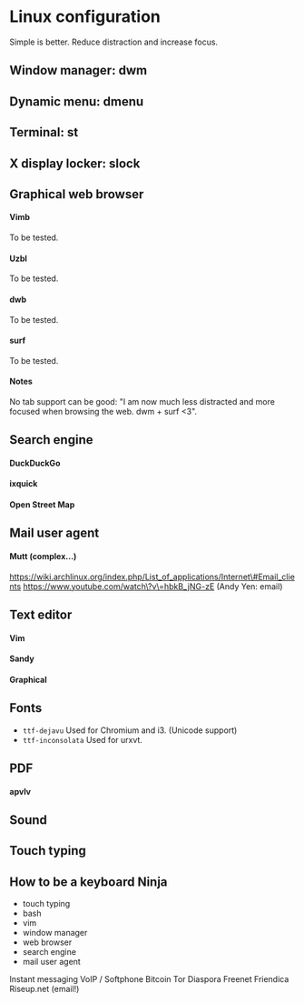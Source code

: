 # Linux configuration

Simple is better.
Reduce distraction and increase focus.

## Window manager: dwm
## Dynamic menu: dmenu
## Terminal: st
## X display locker: slock




## Graphical web browser

#### Vimb
To be tested.
#### Uzbl
To be tested.
#### dwb
To be tested.
#### surf
To be tested.
#### Notes
No tab support can be good: "I am now much less distracted and more focused
when browsing the web. dwm + surf <3".


## Search engine

#### DuckDuckGo
#### ixquick

#### Open Street Map


## Mail user agent

#### Mutt (complex...)
https://wiki.archlinux.org/index.php/List_of_applications/Internet\#Email_clients
https://www.youtube.com/watch\?v\=hbkB_jNG-zE (Andy Yen: email)


## Text editor

#### Vim
#### Sandy
#### Graphical


## Fonts

- `ttf-dejavu` Used for Chromium and i3. (Unicode support)
- `ttf-inconsolata` Used for urxvt.


## PDF

#### apvlv

## Sound
## Touch typing

## How to be a keyboard Ninja

- touch typing
- bash
- vim
- window manager
- web browser
- search engine
- mail user agent

Instant messaging
VoIP / Softphone
Bitcoin
Tor
Diaspora
Freenet
Friendica
Riseup.net (email!)
